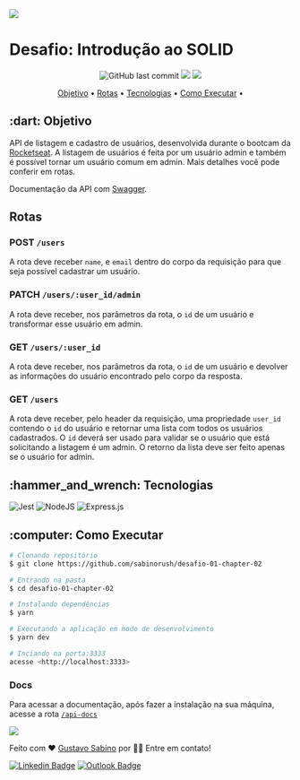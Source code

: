 <img align="center" src="https://i.imgur.com/XvHlmLg.jpg">

# Desafio: Introdução ao SOLID

<p align="center">
<img alt="GitHub last commit" src="https://img.shields.io/github/last-commit/sabinorush/desafio-01-chapter-02">
<img src="https://img.shields.io/static/v1?label=Node.js&message=v14.16.1&color=brigthgreen&?style=flat&logo=Node.js">
<img src="https://img.shields.io/static/v1?label=yarn&message=v1.22.10&color=blue&?style=flat&logo=yarn">
</p>


<p align="center">
 <a href="#objetivo">Objetivo</a> •
 <a href="#rotas">Rotas</a> •
 <a href="#tecnologias">Tecnologias</a> •
 <a href="#como_executar">Como Executar</a> • 
</p>

<h2 id="objetivo">:dart: Objetivo</h2>

API de listagem e cadastro de usuários, desenvolvida durante o bootcam da [Rocketseat](https://rocketseat.com.br). A listagem de usuários é feita por um usuário admin e também é possível tornar um usuário comum em admin. Mais detalhes você pode conferir em rotas.

 Documentação da API com [Swagger](swagger.io/).

## Rotas

### POST `/users`

A rota deve receber `name`, e `email` dentro do corpo da requisição para que seja possível cadastrar um usuário.

### PATCH `/users/:user_id/admin`

A rota deve receber, nos parâmetros da rota, o `id` de um usuário e transformar esse usuário em admin.

### GET `/users/:user_id`

A rota deve receber, nos parâmetros da rota, o `id` de um usuário e devolver as informações do usuário encontrado pelo corpo da resposta.

### GET `/users`

A rota deve receber, pelo header da requisição, uma propriedade `user_id` contendo o `id` do usuário e retornar uma lista com todos os usuários cadastrados. O `id` deverá ser usado para validar se o usuário que está solicitando a listagem é um admin. O retorno da lista deve ser feito apenas se o usuário for admin.


<h2 id="tecnologias">:hammer_and_wrench: Tecnologias</h2>

![Jest](https://img.shields.io/badge/-jest-%23C21325?style=for-the-badge&logo=jest&logoColor=white)
![NodeJS](https://img.shields.io/badge/node.js-%2343853D.svg?style=for-the-badge&logo=node.js&logoColor=white)
![Express.js](https://img.shields.io/badge/express.js-%23404d59.svg?style=for-the-badge&logo=express&logoColor=%2361DAFB)

<h2 id="como_executar">:computer: Como Executar</h2>

```bash
# Clonando repositório
$ git clone https://github.com/sabinorush/desafio-01-chapter-02

# Entrando na pasta
$ cd desafio-01-chapter-02

# Instalando dependências
$ yarn

# Executando a aplicação em modo de desenvolvimento
$ yarn dev

# Inciando na porta:3333
acesse <http://localhost:3333>
```
### Docs

Para acessar a documentação, após fazer a instalação na sua máquina, acesse a rota [`/api-docs`](<http://localhost:3333/api-docs/>)

![](https://i.imgur.com/hEfKrJc.png)

Feito com :heart: <a href="https://github.com/sabinorush/">
 Gustavo Sabino</a> por 👋🏽 Entre em contato!

[![Linkedin Badge](https://img.shields.io/badge/-Gustavo_Sabino-blue?style=flat-square&logo=Linkedin&logoColor=white&link=https://www.linkedin.com/in/gustavo-sabino/)](https://www.linkedin.com/in/gustavo-sabino/) 
[![Outlook Badge](https://img.shields.io/badge/Gustavo_Sabino-0078D4?style=flat-square&logo=microsoft-outlook&logoColor=white)](mailto:gu.sabino@hotmail.com)
